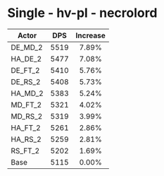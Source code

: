 # Single - hv-pl - necrolord
| Actor | DPS | Increase |
|---|:---:|:---:|
|DE_MD_2|5519|7.89%|
|HA_DE_2|5477|7.08%|
|DE_FT_2|5410|5.76%|
|DE_RS_2|5408|5.73%|
|HA_MD_2|5383|5.24%|
|MD_FT_2|5321|4.02%|
|MD_RS_2|5319|3.99%|
|HA_FT_2|5261|2.86%|
|HA_RS_2|5259|2.81%|
|RS_FT_2|5202|1.69%|
|Base|5115|0.00%|

